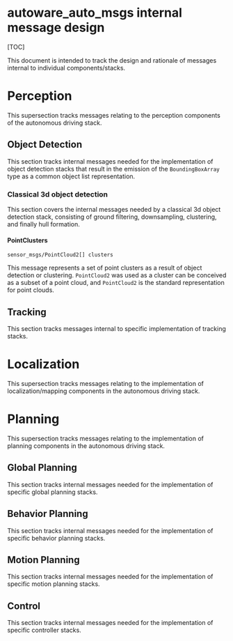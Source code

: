 autoware_auto_msgs internal message design
=========================

[TOC]

This document is intended to track the design and rationale of messages internal to individual
components/stacks.

# Perception

This supersection tracks messages relating to the perception components of the autonomous driving
stack.

## Object Detection

This section tracks internal messages needed for the implementation of object detection stacks
that result in the emission of the `BoundingBoxArray` type as a common object list representation.

### Classical 3d object detection

This section covers the internal messages needed by a classical 3d object detection stack,
consisting of ground filtering, downsampling, clustering, and finally hull formation.

#### PointClusters

```
sensor_msgs/PointCloud2[] clusters
```

This message represents a set of point clusters as a result of object detection or clustering.
`PointCloud2` was used as a cluster can be conceived as a subset of a point cloud, and
`PointCloud2` is the standard representation for point clouds.


## Tracking

This section tracks messages internal to specific implementation of tracking stacks.

# Localization

This supersection tracks messages relating to the implementation of localization/mapping
components in the autonomous driving stack.

# Planning

This supersection tracks messages relating to the implementation of planning components in the
autonomous driving stack.

## Global Planning

This section tracks internal messages needed for the implementation of specific global planning
stacks.

## Behavior Planning

This section tracks internal messages needed for the implementation of specific behavior planning
stacks.

## Motion Planning

This section tracks internal messages needed for the implementation of specific motion planning
stacks.

## Control

This section tracks internal messages needed for the implementation of specific controller
stacks.
